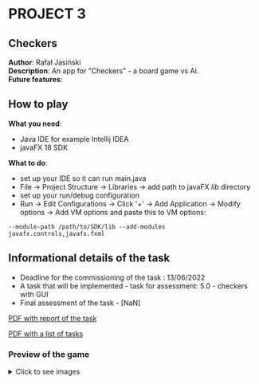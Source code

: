 # PROJECT 3


## Checkers
**Author**: Rafał Jasiński\
**Description**: An app for "Checkers" - a board game vs AI.\
**Future features**:

## How to play
**What you need**:
- Java IDE for example Intellij IDEA
- javaFX 18 SDK

**What to do**:
- set up your IDE so it can run main.java 
- File -> Project Structure -> Libraries -> add path to javaFX _lib_ directory
- set up your run/debug configuration 
- Run -> Edit Configurations -> Click '+'  -> Add Application -> Modify options -> Add VM options
  and paste this to VM options: 

```--module-path /path/to/SDK/lib --add-modules javafx.controls,javafx.fxml```

## Informational details of the task
- Deadline for the commissioning of the task : 13/06/2022
- A task that will be implemented  - task for assessment: 5.0 - checkers with GUI
- Final assessment of the task  - [NaN]

[PDF with report of the task ](https://gitlab.com/JasinskiR259384/pamsi-2022/-/blob/main/PROJECT_2/Report_PAMSI_2.pdf)

[PDF with a list of tasks ](https://gitlab.com/JasinskiR259384/pamsi-2022/-/blob/dev1.0/PROJECT_3/proj3.pdf)

### Preview of the game
<details><summary>Click to see images</summary>

![](images/readme/preview.png)
![](images/readme/settings.png)
![](images/readme/game.png)
</details>
